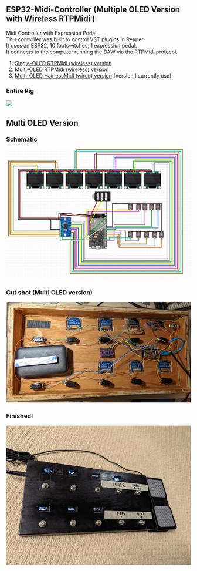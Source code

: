 ## ESP32-Midi-Controller (Multiple OLED Version with Wireless RTPMidi )
Midi Controller with Expression Pedal<br/>
This controller was built to control VST plugins in Reaper.<br/>
It uses an ESP32, 10 footswitches, 1 expression pedal.<br/>
It connects to the computer running the DAW via the RTPMidi protocol.</br>


1. <a href='https://github.com/highway11/ESP32-Midi-Controller/'>Single-OLED RTPMidi (wireless) version</a><br/> 
2. <a href='https://github.com/highway11/ESP32-Midi-Controller/tree/MultipleScreens'>Multi-OLED RTPMidi (wireless) version</a><br/> 
3. <a href='https://github.com/highway11/ESP32-Midi-Controller/tree/MultipleScreens-USBSerialMIDI'>Multi-OLED HairlessMidi (wired) version</a> (Version I currently use)<br/>
 

### Entire Rig
<img src='https://github.com/highway11/ESP32-Midi-Controller/blob/main/EntireRig.jpg?raw=true' width=400 />

## Multi OLED Version
### Schematic
![alt text](https://github.com/highway11/ESP32-Midi-Controller/blob/MultipleScreens-USBSerialMIDI/ESP32MidiControllerMultiScreenSchematic.jpg?raw=true)

### Gut shot (Multi OLED version)
![alt text](https://github.com/highway11/ESP32-Midi-Controller/blob/main/InsidePedalBoard.jpg?raw=true)
### Finished!
![alt text](https://github.com/highway11/ESP32-Midi-Controller/blob/main/MultiOLEDPedalboard.jpg?raw=true)


